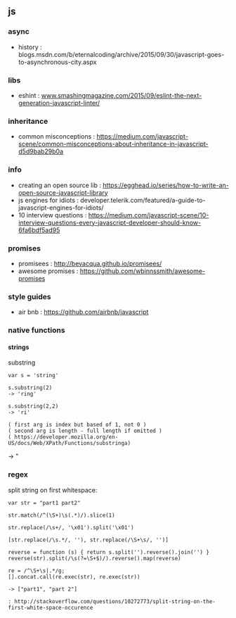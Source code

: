 ## js 

### async
- history : blogs.msdn.com/b/eternalcoding/archive/2015/09/30/javascript-goes-to-asynchronous-city.aspx

### libs
- eshint : www.smashingmagazine.com/2015/09/eslint-the-next-generation-javascript-linter/

### inheritance
- common misconceptions : https://medium.com/javascript-scene/common-misconceptions-about-inheritance-in-javascript-d5d9bab29b0a

### info
- creating an open source lib : https://egghead.io/series/how-to-write-an-open-source-javascript-library  
- js engines for idiots : developer.telerik.com/featured/a-guide-to-javascript-engines-for-idiots/           
- 10 interview questions : https://medium.com/javascript-scene/10-interview-questions-every-javascript-developer-should-know-6fa6bdf5ad95

### promises
- promisees : http://bevacqua.github.io/promisees/                                                           
- awesome promises : https://github.com/wbinnssmith/awesome-promises                                         

### style guides
- air bnb : https://github.com/airbnb/javascript

### native functions
#### strings

substring
```
var s = 'string'

s.substring(2)
-> 'ring' 

s.substring(2,2)
-> 'ri'

( first arg is index but based of 1, not 0 )
( second arg is length - full length if omitted )
( https://developer.mozilla.org/en-US/docs/Web/XPath/Functions/substringa)
```

-> "
### regex 

split string on first whitespace:
```
var str = "part1 part2" 

str.match(/^(\S+)\s(.*)/).slice(1)

str.replace(/\s+/, '\x01').split('\x01')

[str.replace(/\s.*/, ''), str.replace(/\S+\s/, '')]

reverse = function (s) { return s.split('').reverse().join('') }
reverse(str).split(/\s(?=\S+$)/).reverse().map(reverse)

re = /^\S+\s|.*/g;
[].concat.call(re.exec(str), re.exec(str))

-> ["part1", "part 2"]

: http://stackoverflow.com/questions/10272773/split-string-on-the-first-white-space-occurence
```
